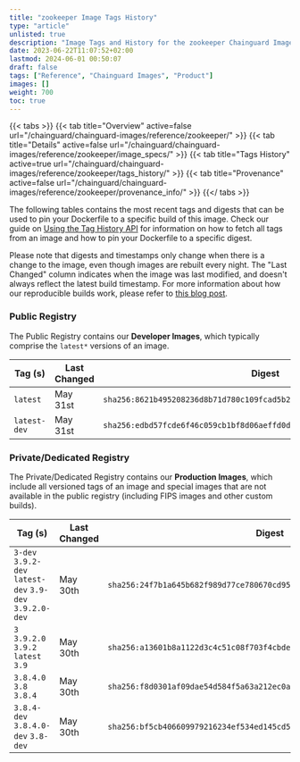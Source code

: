 ```yaml
---
title: "zookeeper Image Tags History"
type: "article"
unlisted: true
description: "Image Tags and History for the zookeeper Chainguard Image"
date: 2023-06-22T11:07:52+02:00
lastmod: 2024-06-01 00:50:07
draft: false
tags: ["Reference", "Chainguard Images", "Product"]
images: []
weight: 700
toc: true
---
```


{{< tabs >}}
{{< tab title="Overview" active=false url="/chainguard/chainguard-images/reference/zookeeper/" >}}
{{< tab title="Details" active=false url="/chainguard/chainguard-images/reference/zookeeper/image_specs/" >}}
{{< tab title="Tags History" active=true url="/chainguard/chainguard-images/reference/zookeeper/tags_history/" >}}
{{< tab title="Provenance" active=false url="/chainguard/chainguard-images/reference/zookeeper/provenance_info/" >}}
{{</ tabs >}}

The following tables contains the most recent tags and digests that can be used to pin your Dockerfile to a specific build of this image. Check our guide on [Using the Tag History API](/chainguard/chainguard-images/using-the-tag-history-api/) for information on how to fetch all tags from an image and how to pin your Dockerfile to a specific digest.

Please note that digests and timestamps only change when there is a change to the image, even though images are rebuilt every night. The "Last Changed" column indicates when the image was last modified, and doesn't always reflect the latest build timestamp. For more information about how our reproducible builds work, please refer to [this blog post](https://www.chainguard.dev/unchained/reproducing-chainguards-reproducible-image-builds).

### Public Registry
The Public Registry contains our **Developer Images**, which typically comprise the `latest*` versions of an image.

| Tag (s)       | Last Changed | Digest                                                                    |
|---------------|--------------|---------------------------------------------------------------------------|
|  `latest`     | May 31st     | `sha256:8621b495208236d8b71d780c109fcad5b251298912e43bd527e9b987db783f80` |
|  `latest-dev` | May 31st     | `sha256:edbd57fcde6f46c059cb1bf8d06aeffd0d3bf6b6947e3b8ce559d3bcaa9ca0f2` |


### Private/Dedicated Registry
The Private/Dedicated Registry contains our **Production Images**, which include all versioned tags of an image and special images that are not available in the public registry (including FIPS images and other custom builds).

| Tag (s)                                                   | Last Changed | Digest                                                                    |
|-----------------------------------------------------------|--------------|---------------------------------------------------------------------------|
|  `3-dev` `3.9.2-dev` `latest-dev` `3.9-dev` `3.9.2.0-dev` | May 30th     | `sha256:24f7b1a645b682f989d77ce780670cd95912c25a4f1449dbbe60ca33e3ea8ba9` |
|  `3` `3.9.2.0` `3.9.2` `latest` `3.9`                     | May 30th     | `sha256:a13601b8a1122d3c4c51c08f703f4cbde2f187a8b01cfa8fb80cfeb427e5eb5f` |
|  `3.8.4.0` `3.8` `3.8.4`                                  | May 30th     | `sha256:f8d0301af09dae54d584f5a63a212ec0ad354708c5664653384566e5b27c2da9` |
|  `3.8.4-dev` `3.8.4.0-dev` `3.8-dev`                      | May 30th     | `sha256:bf5cb406609979216234ef534ed145cd5433ddccda0b10ec7d51841c3363aa08` |

